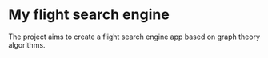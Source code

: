 # My flight search engine
The project aims to create a flight search engine app based on graph theory algorithms.

